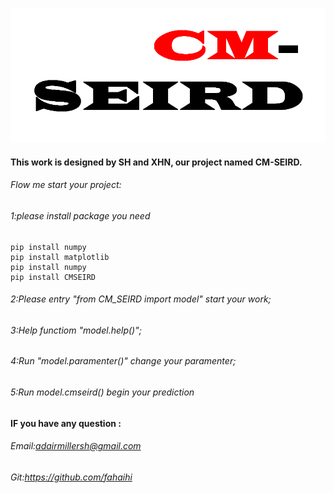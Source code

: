 ![](https://github.com/fahaihi/CMSEIRD/blob/master/LOGO.png)

#### This work is designed by SH and XHN, our project named CM-SEIRD.
###### Flow me start your project:
###### 1:please install package you need
    pip install numpy
    pip install matplotlib
    pip install numpy
    pip install CMSEIRD
###### 2:Please entry "from CM_SEIRD import model" start your work;
###### 3:Help functiom "model.help()";
###### 4:Run "model.paramenter()" change your paramenter;
###### 5:Run model.cmseird() begin your prediction
#### IF you have any question :
###### Email:adairmillersh@gmail.com
###### Git:https://github.com/fahaihi
